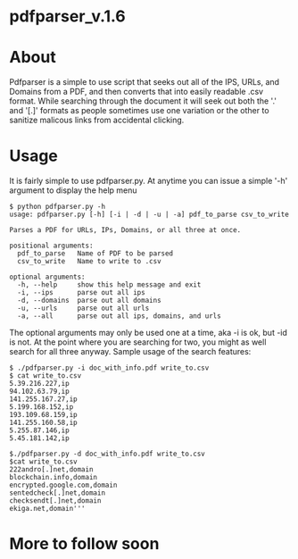 pdfparser_v.1.6
===============

About
=====

Pdfparser is a simple to use script that seeks out all of the IPS, URLs, and Domains from a PDF, and then converts that into easily readable .csv format. While searching through the document it will seek out both the '.' and '[.]' formats as people sometimes use one variation or the other to sanitize malicous links from accidental clicking.

Usage
======

It is fairly simple to use pdfparser.py. At anytime you can issue a simple '-h' argument to display the help menu
```
$ python pdfparser.py -h
usage: pdfparser.py [-h] [-i | -d | -u | -a] pdf_to_parse csv_to_write

Parses a PDF for URLs, IPs, Domains, or all three at once.

positional arguments:
  pdf_to_parse   Name of PDF to be parsed
  csv_to_write   Name to write to .csv

optional arguments:
  -h, --help     show this help message and exit
  -i, --ips      parse out all ips
  -d, --domains  parse out all domains
  -u, --urls     parse out all urls
  -a, --all      parse out all ips, domains, and urls
```

The optional arguments may only be used one at a time, aka -i is ok, but -id is not. At the point where you are searching for two, you might as well search for all three anyway. Sample usage of the search features:
```
$ ./pdfparser.py -i doc_with_info.pdf write_to.csv
$ cat write_to.csv 
5.39.216.227,ip
94.102.63.79,ip
141.255.167.27,ip
5.199.168.152,ip
193.109.68.159,ip
141.255.160.58,ip
5.255.87.146,ip
5.45.181.142,ip

$./pdfparser.py -d doc_with_info.pdf write_to.csv
$cat write_to.csv
222andro[.]net,domain
blockchain.info,domain
encrypted.google.com,domain
sentedcheck[.]net,domain
checksendt[.]net,domain
ekiga.net,domain'''
```

More to follow soon
===================
